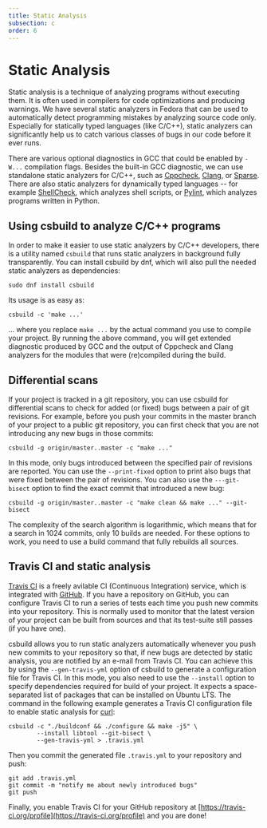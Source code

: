 ```yaml
---
title: Static Analysis
subsection: c
order: 6
---
```


# Static Analysis
Static analysis is a technique of analyzing programs without executing them.
It is often used in compilers for code optimizations and producing warnings.
We have several static analyzers in Fedora that can be used to automatically
detect programming mistakes by analyzing source code only.  Especially for
statically typed languages (like C/C++), static analyzers can significantly
help us to catch various classes of bugs in our code before it ever runs.

There are various optional diagnostics in GCC that could be enabled by
```-W...``` compilation flags.  Besides the built-in GCC diagnostic, we can use
standalone static analyzers for C/C++, such as
[Cppcheck](http://cppcheck.sourceforge.net/),
[Clang](http://clang-analyzer.llvm.org/), or
[Sparse](https://sparse.wiki.kernel.org).  There are also static
analyzers for dynamically typed languages -- for
example [ShellCheck](http://www.shellcheck.net/about.html), which analyzes
shell scripts, or [Pylint](http://www.pylint.org/), which analyzes programs
written in Python.

## Using csbuild to analyze C/C++ programs
In order to make it easier to use static analyzers by C/C++ developers, there
is a utility named ```csbuild``` that runs static analyzers in background fully
transparently.  You can install csbuild by dnf, which will also pull the needed
static analyzers as dependencies:

```
sudo dnf install csbuild
```

Its usage is as easy as:

```
csbuild -c 'make ...'
```
... where you replace ```make ...``` by the actual command you use to compile
your project.  By running the above command, you will get extended diagnostic
produced by GCC and the output of Cppcheck and Clang analyzers for the modules
that were (re)compiled during the build.

## Differential scans
If your project is tracked in a git repository, you can use csbuild for
differential scans to check for added (or fixed) bugs between a pair of git
revisions.  For example, before you push your commits in the master branch of
your project to a public git repository, you can first check that you are not
introducing any new bugs in those commits:

```
csbuild -g origin/master..master -c "make ..."
```

In this mode, only bugs introduced between the specified pair of revisions are
reported.  You can use the ```--print-fixed``` option to print also bugs that
were fixed between the pair of revisions.  You can also use the
```---git-bisect``` option to find the exact commit that introduced a new bug:

```
csbuild -g origin/master..master -c "make clean && make ..." --git-bisect
```

The complexity of the search algorithm is logarithmic, which means that for a
search in 1024 commits, only 10 builds are needed.  For these options to work,
you need to use a build command that fully rebuilds all sources.

## Travis CI and static analysis
[Travis CI](https://travis-ci.org/) is a freely avilable CI (Continuous
Integration) service, which is integrated with [GitHub](https://github.com/).
If you have a repository on GitHub, you can configure Travis CI to run a series
of tests each time you push new commits into your repository.  This is normally
used to monitor that the latest version of your project can be built from
sources and that its test-suite still passes (if you have one).

csbuild allows you to run static analyzers automatically whenever you push new
commits to your repository so that, if new bugs are detected by static
analysis, you are notified by an e-mail from Travis CI.  You can achieve this
by using the ```--gen-travis-yml``` option of csbuild to generate a
configuration file for Travis CI.  In this mode, you also need to use the
```--install``` option to specify dependencies required for build of your
project.  It expects a space-separated list of packages that can be installed on
Ubuntu LTS.  The command in the following example generates a Travis CI
configuration file to enable static analysis for [curl](http://curl.haxx.se/):

```
csbuild -c "./buildconf && ./configure && make -j5" \
        --install libtool --git-bisect \
        --gen-travis-yml > .travis.yml
```

Then you commit the generated file ```.travis.yml``` to your repository and
push:

```
git add .travis.yml
git commit -m "notify me about newly introduced bugs"
git push
```

Finally, you enable Travis CI for your GitHub repository at
[https://travis-ci.org/profile](https://travis-ci.org/profile) and you are done!
